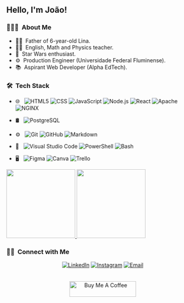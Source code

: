## Hello, I'm João!

### 👨🏻‍💻 &nbsp;About Me

* 👨‍👧 &nbsp;Father of 6-year-old Lina.
* 👨‍🏫 &nbsp;English, Math and Physics teacher.
* 🎇 &nbsp;Star Wars enthusiast.
* ⚙️ &nbsp;Production Engineer (Universidade Federal Fluminense).
* 📚 &nbsp;Aspirant Web Developer (Alpha EdTech).

### 🛠 &nbsp;Tech Stack

* 🌐 &nbsp;
  ![HTML5](https://img.shields.io/badge/-HTML5-333333?style=flat&logo=HTML5)
  ![CSS](https://img.shields.io/badge/-CSS-333333?style=flat&logo=CSS3&logoColor=1572B6)
  ![JavaScript](https://img.shields.io/badge/-JavaScript-333333?style=flat&logo=javascript)
  ![Node.js](https://img.shields.io/badge/-Node.js-333333?style=flat&logo=node.js)
  ![React](https://img.shields.io/badge/-React-333333?style=flat&logo=react)
  ![Apache](https://img.shields.io/badge/-Apache-333333?style=flat&logo=apache)
  ![NGINX](https://img.shields.io/badge/-NGINX-333333?style=flat&logo=nginx)
* 🛢 &nbsp;
  ![PostgreSQL](https://img.shields.io/badge/-PostgreSQL-333333?style=flat&logo=postgresql)
* ⚙️ &nbsp;
  ![Git](https://img.shields.io/badge/-Git-333333?style=flat&logo=git)
  ![GitHub](https://img.shields.io/badge/-GitHub-333333?style=flat&logo=github)
  ![Markdown](https://img.shields.io/badge/-Markdown-333333?style=flat&logo=markdown)
* 🔧 &nbsp;
  ![Visual Studio Code](https://img.shields.io/badge/-Visual%20Studio%20Code-333333?style=flat&logo=visual-studio-code&logoColor=007ACC)
  ![PowerShell](https://img.shields.io/badge/-PowerShell-333333?style=flat&logo=powershell)
  ![Bash](https://img.shields.io/badge/-Bash-333333?style=flat&logo=gnubash)

* 🖥 &nbsp;
  ![Figma](https://img.shields.io/badge/-Figma-333333?style=flat&logo=figma)
  ![Canva](https://img.shields.io/badge/-Canva-333333?style=flat&logo=canva)
  ![Trello](https://img.shields.io/badge/-Trello-333333?style=flat&logo=trello)
  
<a href="https://github.com/jpgsaraceni">
  <img height="180em" src="https://github-readme-stats.vercel.app/api?username=jpgsaraceni&theme=buefy&show_icons=true" />
  <img height="180em" src="https://github-readme-stats.vercel.app/api/top-langs/?username=jpgsaraceni&theme=buefy&layout=compact" />
</a>

### 🤝🏻 &nbsp;Connect with Me

<p align="center">
<a href="https://www.linkedin.com/in/joaosaraceni/"><img alt="LinkedIn" src="https://img.shields.io/badge/LinkedIn-João%20Saraceni-blue?style=flat-square&logo=linkedin"></a>
<a href="https://www.instagram.com/saracenij/"><img alt="Instagram" src="https://img.shields.io/badge/Instagram-@saracenij-blue?style=flat-square&logo=instagram"></a>
<a href="mailto:jpgomes@id.uff.br"><img alt="Email" src="https://img.shields.io/badge/Email-jpgomes@id.uff.br-blue?style=flat-square&logo=gmail"></a>
<br />
<br />
<br />
<a href="https://www.buymeacoffee.com/saraceni" target="_blank"><img src="https://cdn.buymeacoffee.com/buttons/default-orange.png" alt="Buy Me A Coffee" height="41" width="174"></a>
</p>


